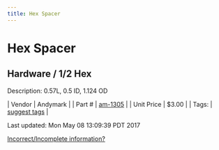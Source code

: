 ```yaml
---
title: Hex Spacer
---
```


# Hex Spacer
## Hardware / 1/2 Hex
Description: 	0.57L, 0.5 ID, 1.124 OD 

| Vendor | Andymark | 
| Part # | [am-1305](http://www.andymark.com/product-p/am-1305.htm) | 
| Unit Price | $3.00 | 
| Tags: | [suggest tags](https://docs.google.com/forms/d/e/1FAIpQLSeWyY8v3RgOty-MyWmh9U0iivNYN_molChYyS-0U-o-kOAv_g/viewform) | 

Last updated: Mon May 08 13:09:39 PDT 2017

 [Incorrect/Incomplete information?](https://docs.google.com/forms/d/e/1FAIpQLSeWyY8v3RgOty-MyWmh9U0iivNYN_molChYyS-0U-o-kOAv_g/viewform)